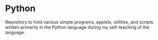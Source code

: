 # Python
Repository to hold various simple programs, applets, utilities, and scripts written primarily in the Python language 
during my self-teaching of the language.
